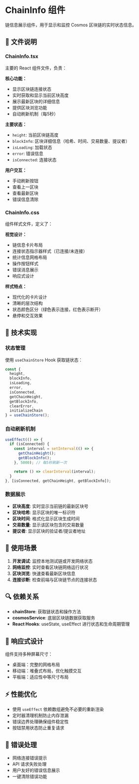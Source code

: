 # ChainInfo 组件

链信息展示组件，用于显示和监控 Cosmos 区块链的实时状态信息。

## 📂 文件说明

### ChainInfo.tsx
主要的 React 组件文件，负责：

**核心功能：**
- 显示区块链连接状态
- 实时获取和显示当前区块高度
- 展示最新区块的详细信息
- 提供区块浏览功能
- 自动刷新机制（每5秒）

**主要状态：**
- `height`: 当前区块链高度
- `blockInfo`: 区块详细信息（哈希、时间、交易数量、提议者）
- `isLoading`: 加载状态
- `error`: 错误信息
- `isConnected`: 连接状态

**用户交互：**
- 手动刷新按钮
- 查看上一区块
- 查看最新区块
- 错误信息清除

### ChainInfo.css
组件样式文件，定义了：

**视觉设计：**
- 链信息卡片布局
- 连接状态指示器样式（已连接/未连接）
- 统计信息网格布局
- 操作按钮样式
- 错误消息展示
- 响应式设计

**样式特点：**
- 现代化的卡片设计
- 清晰的层次结构
- 状态颜色区分（绿色表示连接，红色表示断开）
- 悬停和交互效果

## 🔧 技术实现

### 状态管理
使用 `useChainStore` Hook 获取链状态：
```typescript
const {
  height,
  blockInfo,
  isLoading,
  error,
  isConnected,
  getChainHeight,
  getBlockInfo,
  clearError,
  initializeChain
} = useChainStore();
```

### 自动刷新机制
```typescript
useEffect(() => {
  if (isConnected) {
    const interval = setInterval(() => {
      getChainHeight();
      getBlockInfo();
    }, 5000); // 每5秒刷新一次

    return () => clearInterval(interval);
  }
}, [isConnected, getChainHeight, getBlockInfo]);
```

### 数据展示
- **区块高度**: 实时显示当前链的最新区块号
- **区块哈希**: 显示区块的唯一标识符
- **区块时间**: 格式化显示区块生成时间
- **交易数量**: 显示该区块包含的交易数量
- **提议者**: 显示区块的验证者/提议者地址

## 🎯 使用场景

1. **开发调试**: 监控本地测试链或开发网络状态
2. **网络监控**: 实时查看区块链网络运行状况
3. **区块浏览**: 快速查看最新区块信息
4. **连接诊断**: 检查前端与区块链节点的连接状态

## 🔍 依赖关系

- **chainStore**: 获取链状态和操作方法
- **cosmosService**: 底层区块链数据获取服务
- **React Hooks**: useState, useEffect 进行状态和生命周期管理

## 📱 响应式设计

组件支持多种屏幕尺寸：
- 桌面端：完整的网格布局
- 移动端：堆叠式布局，优化触摸交互
- 平板端：适应性中等尺寸布局

## ⚡ 性能优化

- 使用 `useEffect` 依赖数组避免不必要的重新渲染
- 定时器清理机制防止内存泄漏
- 错误边界处理确保组件稳定性
- 按钮禁用状态防止重复请求

## 🚨 错误处理

- 网络连接错误提示
- API 请求失败处理
- 用户友好的错误信息展示
- 一键清除错误功能
